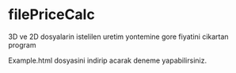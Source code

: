 # filePriceCalc
3D ve 2D dosyalarin istelilen uretim yontemine gore fiyatini cikartan program

Example.html dosyasini indirip acarak deneme yapabilirsiniz.
